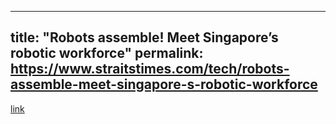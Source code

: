 
---
title: "Robots assemble! Meet Singapore’s robotic workforce"
permalink: https://www.straitstimes.com/tech/robots-assemble-meet-singapore-s-robotic-workforce
---
[link](https://www.straitstimes.com/tech/robots-assemble-meet-singapore-s-robotic-workforce)


